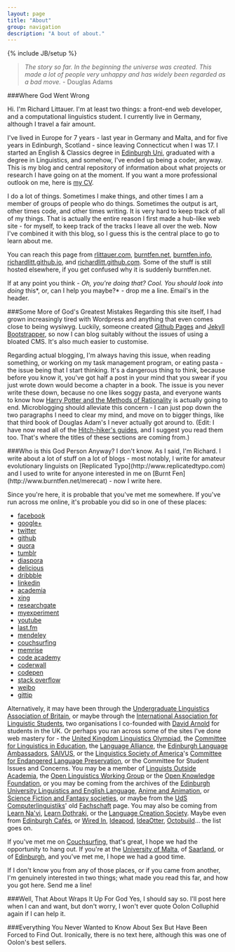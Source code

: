 ```yaml
---
layout: page
title: "About"
group: navigation
description: "A bout of about."
---
```

{% include JB/setup %}

> _The story so far. In the beginning the universe was created. This
> made a lot of people very unhappy and has widely been regarded as a
> bad move._ - Douglas Adams

###Where God Went Wrong

Hi. I'm Richard Littauer. I'm at least two things: a front-end web developer, 
and a computational linguistics student. I currently live in Germany, although
I travel a fair amount.

I've lived in Europe for 7 years - last year in Germany and Malta, and for five years in
Edinburgh, Scotland - since leaving Connecticut when I was 17. I started an
English & Classics degree in [Edinburgh Uni](http://www.ed.ac.uk/home), graduated with a
degree in Linguistics, and somehow, I've ended up being a coder, anyway. 
This is my blog and central repository of information about what projects 
or research I have going on at the moment. If you want a more professional 
outlook on me, here is [my CV](/files/Littauer_CV.pdf).

I do a lot of things. Sometimes I make things, and other times I am a
member of groups of people who do things. Sometimes the output is art,
other times code, and other times writing. It is very hard to keep 
track of all of my things. That is actually the
entire reason I first made a hub-like web site - for myself, to
keep track of the tracks I leave all over the web. Now I've combined it 
with this blog, so I guess this is the central place to go to learn about me. 

You can reach this page from [rlittauer.com](http://www.rlittauer.com), [burntfen.net](http://www.burntfen.net),
[burntfen.info](http://www.burntfen.info), [richardlitt.github.io](http://richardlitt.github.io), 
and [richardlitt.github.com](http://richardlitt.github.com). Some of the stuff is still hosted elsewhere, 
if you get confused why it is suddenly burntfen.net. 

If at any point you think - *Oh, you're doing that? Cool. You should look into
doing* this*, or, can I help you maybe?* - drop me a line. Email's in the header. 

###Some More of God's Greatest Mistakes 
Regarding this site itself, I had grown increasingly tired with
Wordpress and anything that even comes close to being wysiwyg. 
Luckily, someone created [Github Pages](http://pages.github.com/) and [Jekyll
Bootstrapper](http://jekyllbootstrap.com/), so now I can blog suitably
without the issues of using a bloated CMS. It's also much easier to customise.

Regarding actual blogging, I'm always having this issue, when reading something, or working on my task
management program, or eating pasta - the issue being that I start
thinking. It's a dangerous thing to think, because before you know it,
you've got half a post in your mind that you swear if you just
wrote down would become a chapter in a book. The issue is you never
write these down, because no one likes soggy pasta, and everyone wants
to know how [Harry Potter and the Methods of
Rationality](http://hpmor.com/) is actually going to end. Microblogging
should alleviate this concern - I can just pop down the two paragraphs I
need to clear my mind, and move on to bigger things, like that third
book of Douglas Adam's I never actually got around to. (Edit: I have now
read all of the [Hitch-hiker's guides](http://en.wikipedia.org/wiki/Douglas_Adams), 
and I suggest you read them too. That's where the titles of these sections are coming
from.)

<div id="networks"></div>
###Who is this God Person Anyway?
I don't know. As I said, I'm Richard. I write about a lot of stuff on a lot of
blogs - most notably, I write for amateur evolutionary linguists on [Replicated
Typo](http://www.replicatedtypo.com) and I used to write for anyone interested in me on [Burnt
Fen](http://www.burntfen.net/merecat) - now I write here. 

Since you're here, it is probable that you've met me somewhere. If
you've run across me online, it's probable you did so in one of these
places:  

* [facebook](http://www.facebook.com/richard.littauer)  
* [google+](http://gplus.to/richlitt)  
* [twitter](http://twitter.com/#!/richlitt)  
* [github](https://github.com/RichardLitt)
* [quora](http://www.quora.com/Richard-Littauer)  
* [tumblr](http://richfenne.tumblr.com)  
* [diaspora](https://joindiaspora.com/u/richardlitt)  
* [delicious](http://delicious.com/richlitt/)  
* [dribbble](http://dribbble.com/richlitt)  
* [linkedin](http://uk.linkedin.com/pub/richard-littauer/29/576/197)  
* [academia](http://edinburgh.academia.edu/RichardLittauer)  
* [xing](https://www.xing.com/profile/Richard_Littauer)  
* [researchgate](http://www.researchgate.net/profile/Richard_Littauer/)  
* [myexperiment](http://www.myexperiment.org/users/16690.html)  
* [youtube](http://www.youtube.com/user/Rich0Fenn)  
* [last.fm](http://www.last.fm/user/RichardFenn)  
* [mendeley](http://www.mendeley.com/profiles/richard-littauer/)  
* [couchsurfing](http://www.couchsurfing.org/people/richardlitt)  
* [memrise](http://www.memrise.com/user/RichLitt)  
* [code academy](http://www.codecademy.com/users/richlitt)  
* [coderwall](https://coderwall.com/richardlitt)  
* [codepen](http://codepen.io/RichardLitt)  
* [stack overflow](http://stackoverflow.com/users/1166929/richlitt)  
* [weibo](http://www.weibo.com/2640928093/profile?)  
* [gittip](https://www.gittip.com/richlitt/)  

Alternatively, it may have been through the [Undergraduate Linguistics
Association of Britain](http://www.lingstudents.co.uk/), or maybe
through the [International Association for Linguistic
Students](http://www.lingstudents.org), two organisations I co-founded
with [David Arnold](https://www.linkedin.com/in/dmarnold) for students
in the UK. Or perhaps you ran across some of the sites I've done web
mastery for - the [United Kingdom Linguistics Olympiad](uklo.org), the
[Committee for Linguistics in Education](http://www.clie.org.uk), the
[Language Alliance](http://www.language-alliance.org.uk), the [Edinburgh
Language Ambassadors](http://ela.eusa.ed.ac.uk),
[SAIVUS](http://www.saivus.org), or the [Linguistics Society of
America](https://lsadc.org/)'s [Committee for Endangered Language
Preservation](http://lsacelp.org/), or the Committee for Student Issues
and Concerns. You may be a member of [Linguists Outside
Academia](http://groups.google.com/group/ling-outside), the [Open
Linguistics Working Group](http://groups.google.com/group/ling-outside)
or the [Open Knowledge Foundation](http://okfn.org/), or you may be
coming from the archives of the [Edinburgh University Linguistics and
English Language](http://langsoc.eusa.ed.ac.uk), [Anime and
Animation](http://aasoc.wordpress.com/), or [Science Fiction and Fantasy
societies](http://sesoc.eusa.ed.ac.uk/), or maybe from the [UdS
Computerlinguistiks](coli.uni-saarland.de)' old
[Fachschaft](http://www.coli.uni-saarland.de/fs-coli/Main/HomePage)
page. You may also be coming from [Learn
Na'vi](http://www.learnnavi.org), [Learn
Dothraki](http://www.dothraki.org), or the [Language Creation
Society](http://www.conlang.org). Maybe even from [Edinburgh
Cafés](http://edinburghcafes.com/), or [Wired In](http://wyrdin.com),
[Ideapod](http://www.ideapod.com), [IdeaOtter](http://www.ideaotter.com),
[Octobuild](http://www.octobuild.com)... the list goes on.

If you've met me on
[Couchsurfing](http://www.couchsurfing.org/people/richardlitt), that's
great, I hope we had the opportunity to hang out. If you're at the
[University of Malta](http://www.um.edu.mt/), of
[Saarland](http://www.uni-saarland.de/en/), or of
[Edinburgh](http://www.ed.ac.uk/home), and you've met me, I hope we had
a good time.

If I don't know you from any of those places, or if you came from
another, I'm genuinely interested in two things; what made you read this
far, and how you got here. Send me a line!

###Well, That About Wraps It Up For God
Yes, I should say so. I'll post here when I can and want, but don't worry, I
won't ever quote Oolon Colluphid again if I can help it.

###Everything You Never Wanted to Know About Sex But Have Been Forced to Find Out.
Ironically, there is no text here, although this was one of Oolon's
best sellers. 
